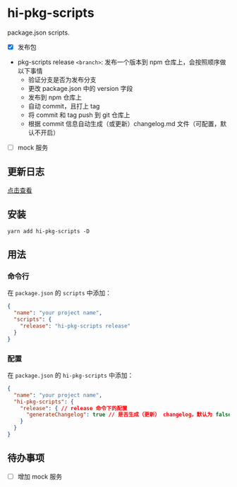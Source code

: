 # hi-pkg-scripts

package.json scripts.

- [x] 发布包
- pkg-scripts release `<branch>`: 发布一个版本到 npm 仓库上，会按照顺序做以下事情
  - 验证分支是否为发布分支
  - 更改 package.json 中的 version 字段
  - 发布到 npm 仓库上
  - 自动 commit，且打上 tag
  - 将 commit 和 tag push 到 git 仓库上
  - 根据 commit 信息自动生成（或更新）changelog.md 文件（可配置，默认不开启）

- [ ] mock 服务


## 更新日志

[点击查看](./changelog.md)


## 安装

```shell
yarn add hi-pkg-scripts -D
```

## 用法


### 命令行
在 `package.json` 的 `scripts` 中添加：

```json
{
  "name": "your project name",
  "scripts": {
    "release": "hi-pkg-scripts release"
  }
}
```

### 配置
在 `package.json` 的 `hi-pkg-scripts` 中添加：

```json
{
  "name": "your project name",
  "hi-pkg-scripts": {
    "release": { // release 命令下的配置
      "generateChangelog": true // 是否生成（更新） changelog，默认为 false
    }
  }
}
```



## 待办事项
- [ ] 增加 mock 服务